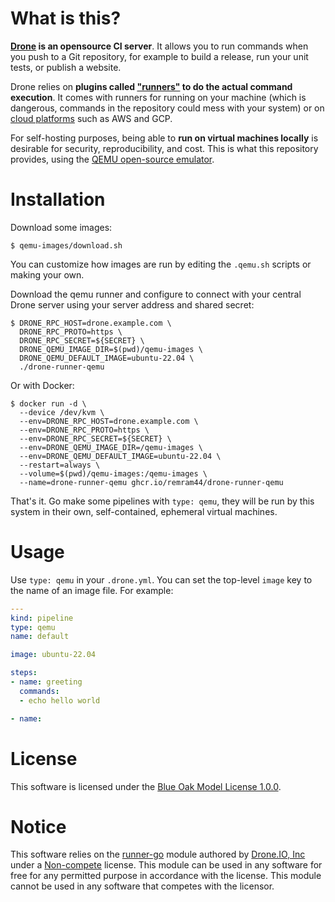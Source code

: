 # What is this?

**[Drone](https://www.drone.io/) is an opensource CI server**. It allows you to run commands when you push to a Git repository, for example to build a release, run your unit tests, or publish a website.

Drone relies on **plugins called ["runners"](https://docs.drone.io/runner/overview/) to do the actual command execution**. It comes with runners for running on your machine (which is dangerous, commands in the repository could mess with your system) or on [cloud platforms](https://docs.drone.io/runner/vm/configuration/migration/) such as AWS and GCP.

For self-hosting purposes, being able to **run on virtual machines locally** is desirable for security, reproducibility, and cost. This is what this repository provides, using the [QEMU open-source emulator](https://www.qemu.org/).

# Installation

Download some images:

```console
$ qemu-images/download.sh
```

You can customize how images are run by editing the `.qemu.sh` scripts or making your own.

Download the qemu runner and configure to connect with your central Drone server using your server address and shared secret:

```console
$ DRONE_RPC_HOST=drone.example.com \
  DRONE_RPC_PROTO=https \
  DRONE_RPC_SECRET=${SECRET} \
  DRONE_QEMU_IMAGE_DIR=$(pwd)/qemu-images \
  DRONE_QEMU_DEFAULT_IMAGE=ubuntu-22.04 \
  ./drone-runner-qemu
```

Or with Docker:

```console
$ docker run -d \
  --device /dev/kvm \
  --env=DRONE_RPC_HOST=drone.example.com \
  --env=DRONE_RPC_PROTO=https \
  --env=DRONE_RPC_SECRET=${SECRET} \
  --env=DRONE_QEMU_IMAGE_DIR=/qemu-images \
  --env=DRONE_QEMU_DEFAULT_IMAGE=ubuntu-22.04 \
  --restart=always \
  --volume=$(pwd)/qemu-images:/qemu-images \
  --name=drone-runner-qemu ghcr.io/remram44/drone-runner-qemu
```

That's it. Go make some pipelines with `type: qemu`, they will be run by this system in their own, self-contained, ephemeral virtual machines.

# Usage

Use `type: qemu` in your `.drone.yml`. You can set the top-level `image` key to the name of an image file. For example:

```yaml
---
kind: pipeline
type: qemu
name: default

image: ubuntu-22.04

steps:
- name: greeting
  commands:
  - echo hello world

- name: 
```

# License

This software is licensed under the [Blue Oak Model License 1.0.0](https://spdx.org/licenses/BlueOak-1.0.0.html).

# Notice
<!-- do not remove notice -->

This software relies on the [runner-go](https://github.com/drone/runner-go) module authored by [Drone.IO, Inc](https://github.com/drone) under a [Non-compete](https://github.com/drone/runner-go/blob/master/LICENSE.md) license. This module can be used in any software for free for any permitted purpose in accordance with the license. This module cannot be used in any software that competes with the licensor.
